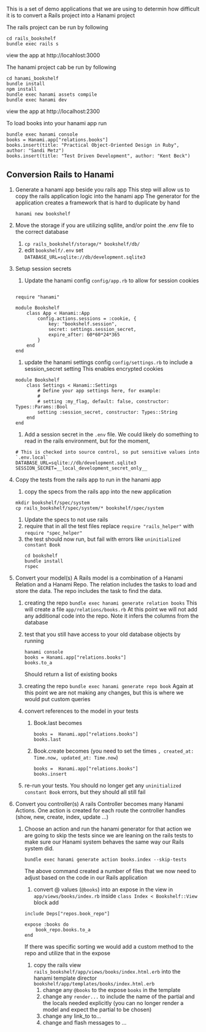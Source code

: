 This is a set of demo applications that we are using to determin how difficult it is to convert a Rails project into a Hanami project

The rails project can be run by following
```
cd rails_bookshelf
bundle exec rails s
```
view the app at http://locahlost:3000

The hanami project cab be run by following
```
cd hanami_bookshelf
bundle install
npm install
bundle exec hanami assets compile
bundle exec hanami dev
```
view the app at http://localhost:2300

To load books into your hanami app run
```
bundle exec hanami console
books = Hanami.app["relations.books"]
books.insert(title: "Practical Object-Oriented Design in Ruby", author: "Sandi Metz")
books.insert(title: "Test Driven Development", author: "Kent Beck")
```

## Conversion Rails to Hanami

1. Generate a hanami app beside you rails app 
   This step will allow us to copy the rails application logic into the hanami app
   The generator for the application creates a framework that is hard to duplicate by hand
   ```
   hanami new bookshelf
   ```

1. Move the storage if you are utilizing sqllite, and/or point the .env file to the correct database
   1. `cp rails_bookshelf/storage/* bookshelf/db/`
   1. edit `bookshelf/.env` set `DATABASE_URL=sqlite://db/development.sqlite3`

1. Setup session secrets
    1. Update the hanami config `config/app.rb` to allow for session cookies
    ```

    require "hanami"

    module Bookshelf
        class App < Hanami::App
            config.actions.sessions = :cookie, {
                key: "bookshelf.session",
                secret: settings.session_secret,
                expire_after: 60*60*24*365
            }
        end
    end
    ```

    1. update the hanami settings config `config/settings.rb` to include a session_secret setting
    This enables encrypted cookies
    ```
    module Bookshelf
        class Settings < Hanami::Settings
            # Define your app settings here, for example:
            #
            # setting :my_flag, default: false, constructor: Types::Params::Bool
            setting :session_secret, constructor: Types::String
        end
    end
    ```
    1. Add a session secret in the `.env` file. We could likely do something to read in the rails environment, but for the moment, 
      ```
      # This is checked into source control, so put sensitive values into `.env.local`
      DATABASE_URL=sqlite://db/development.sqlite3
      SESSION_SECRET=__local_development_secret_only__
      ```
1. Copy the tests from the rails app to run in the hanami app
    1. copy the specs from the rails app into the new application
    ```
    mkdir bookshelf/spec/system
    cp rails_bookshelf/spec/system/* bookshelf/spec/system
    ```

    1. Update the specs to not use rails
    1. require that in all the test files
        replace `require "rails_helper"` with `require "spec_helper"` 
    1. the test should now run, but fail with errors like `uninitialized constant Book`
       ```
       cd bookshelf
       bundle install
       rspec
       ```
1. Convert your model(s)
  A Rails model is a combination of a Hanami Relation and a Hanami Repo.  The relation includes the tasks to load and store the data.  The repo includes the task to find the data.
   1. creating the repo `bundle exec hanami generate relation books`
     This will create a file `app/relations/books.rb`
     At this point we will not add any additional code into the repo.  Note it infers the columns from the database

     1. test that you still have access to your old database objects by running
        ```
        hanami console
        books = Hanami.app["relations.books"]
        books.to_a
        ```
        Should return a list of existing books
   1. creating the repo `bundle exec hanami generate repo book`
       Again at this point we are not making any changes, but this is where we would put custom queries
   1. convert references to the model in your tests
      1. Book.last becomes
         ```
         books =  Hanami.app["relations.books"]
         books.last
         ```
      1. Book.create becomes (you need to set the times `, created_at: Time.now, updated_at: Time.now`)
         ```
         books =  Hanami.app["relations.books"]
         books.insert
         ```
   1. re-run your tests.  You should no longer get any `uninitialized constant Book` errors, but they should all still fail
1. Convert you controller(s)
   A rails Controller becomes many Hanami Actions.  One action is created for each route the controller handles (show, new, create, index, update ...)
   1. Choose an action and run the hanami generator for that action
      we are going to skip the tests since we are leaning on the rails tests to make sure our Hanami system behaves the same way our Rails system did.
      ```
      bundle exec hanami generate action books.index --skip-tests
      ```
      The above command created a number of files that we now need to adjust based on the code in our Rails application

      1. convert @ values (`@books`) into an expose in the view
        in `app/views/books/index.rb` inside `class Index < Bookshelf::View` block add           
        ``` 
        include Deps["repos.book_repo"]

        expose :books do
            book_repo.books.to_a
        end
        ```
        If there was specific sorting we would add a custom method to the repo and utilize that in the expose
      1. copy the rails view `rails_bookshelf/app/views/books/index.html.erb` into the hanami template director `bookshelf/app/templates/books/index.html.erb`
         1. change any `@books` to the expose `books` in the template
         1. change any `render...` to include the name of the partial and the locals needed explicitly (you can no longer render a model and expect the partial to be chosen)
         1. change any link_to to...
         1. change and flash messages to ...

